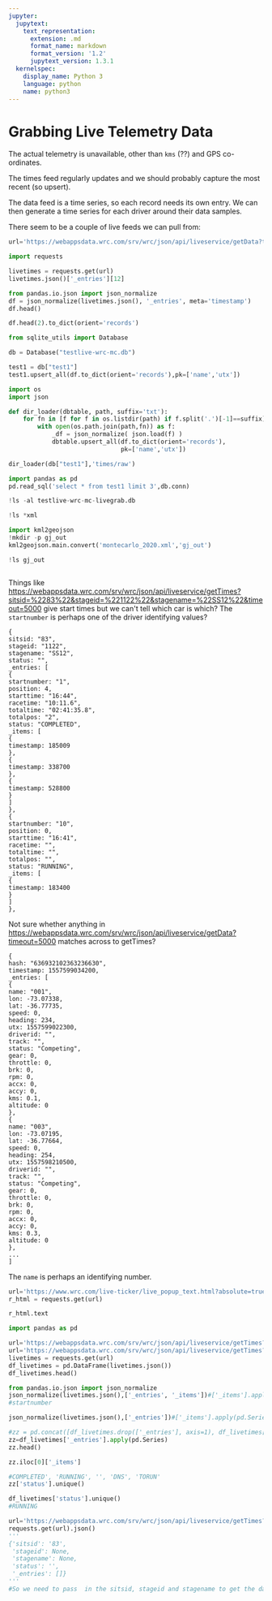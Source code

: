 ```yaml
---
jupyter:
  jupytext:
    text_representation:
      extension: .md
      format_name: markdown
      format_version: '1.2'
      jupytext_version: 1.3.1
  kernelspec:
    display_name: Python 3
    language: python
    name: python3
---
```


# Grabbing Live Telemetry Data

The actual telemetry is unavailable, other than `kms` (??) and GPS co-ordinates.

The times feed regularly updates and we should probably capture the most recent (so upsert).

The data feed is a time series, so each record needs its own entry. We can then generate a time series for each driver around their data samples.

There seem to be a couple of live feeds we can pull from:

```python
url='https://webappsdata.wrc.com/srv/wrc/json/api/liveservice/getData?timeout=500'

import requests

livetimes = requests.get(url)
livetimes.json()['_entries'][12]
```

```python hide_input=false
from pandas.io.json import json_normalize
df = json_normalize(livetimes.json(), '_entries', meta='timestamp')
df.head()
```

```python
df.head(2).to_dict(orient='records')
```

```python
from sqlite_utils import Database

db = Database("testlive-wrc-mc.db")
```

```python
test1 = db["test1"]
test1.upsert_all(df.to_dict(orient='records'),pk=['name','utx'])
```

```python
import os
import json

def dir_loader(dbtable, path, suffix='txt'):
    for fn in [f for f in os.listdir(path) if f.split('.')[-1]==suffix]:
        with open(os.path.join(path,fn)) as f:
            _df = json_normalize( json.load(f) )
            dbtable.upsert_all(df.to_dict(orient='records'),
                               pk=['name','utx'])
```

```python
dir_loader(db["test1"],'times/raw')
```

```python
import pandas as pd
pd.read_sql('select * from test1 limit 3',db.conn)
```

```python
!ls -al testlive-wrc-mc-livegrab.db
```

```python
!ls *xml
```

```python
import kml2geojson
!mkdir -p gj_out
kml2geojson.main.convert('montecarlo_2020.xml','gj_out')

```

```python
!ls gj_out
```

```python

```

Things like
https://webappsdata.wrc.com/srv/wrc/json/api/liveservice/getTimes?sitsid=%2283%22&stageid=%221122%22&stagename=%22SS12%22&timeout=5000
give start times but we can't tell which car is which?
The `startnumber` is perhaps one of the driver identifying values?


```
{
sitsid: "83",
stageid: "1122",
stagename: "SS12",
status: "",
_entries: [
{
startnumber: "1",
position: 4,
starttime: "16:44",
racetime: "10:11.6",
totaltime: "02:41:35.8",
totalpos: "2",
status: "COMPLETED",
_items: [
{
timestamp: 185009
},
{
timestamp: 338700
},
{
timestamp: 528800
}
]
},
{
startnumber: "10",
position: 0,
starttime: "16:41",
racetime: "",
totaltime: "",
totalpos: "",
status: "RUNNING",
_items: [
{
timestamp: 183400
}
]
},
```

Not sure whether anything in https://webappsdata.wrc.com/srv/wrc/json/api/liveservice/getData?timeout=5000 matches across to getTimes?

```
{
hash: "636932102363236630",
timestamp: 1557599034200,
_entries: [
{
name: "001",
lon: -73.07338,
lat: -36.77735,
speed: 0,
heading: 234,
utx: 1557599022300,
driverid: "",
track: "",
status: "Competing",
gear: 0,
throttle: 0,
brk: 0,
rpm: 0,
accx: 0,
accy: 0,
kms: 0.1,
altitude: 0
},
{
name: "003",
lon: -73.07195,
lat: -36.77664,
speed: 0,
heading: 254,
utx: 1557598210500,
driverid: "",
track: "",
status: "Competing",
gear: 0,
throttle: 0,
brk: 0,
rpm: 0,
accx: 0,
accy: 0,
kms: 0.3,
altitude: 0
},
...
]
```
The `name` is perhaps an identifying number.

```python
url='https://www.wrc.com/live-ticker/live_popup_text.html?absolute=true'
r_html = requests.get(url)
```

```python
r_html.text
```

```python
import pandas as pd

url='https://webappsdata.wrc.com/srv/wrc/json/api/liveservice/getTimes?sitsid=%2283%22&stageid=%221122%22&stagename=%22SS12%22&timeout=5000'
url='https://webappsdata.wrc.com/srv/wrc/json/api/liveservice/getTimes?sitsid="83"&stageid="1122"&stagename="SS12"&timeout=5000'
livetimes = requests.get(url)
df_livetimes = pd.DataFrame(livetimes.json())
df_livetimes.head()
```

```python
from pandas.io.json import json_normalize
json_normalize(livetimes.json(),['_entries', '_items'])#['_items'].apply(pd.Series)
#startnumber
```

```python
json_normalize(livetimes.json(),['_entries'])#['_items'].apply(pd.Series)

```

```python
#zz = pd.concat([df_livetimes.drop(['_entries'], axis=1), df_livetimes['_entries'].apply(pd.Series)], axis=1)
zz=df_livetimes['_entries'].apply(pd.Series)
zz.head()
```

```python
zz.iloc[0]['_items']
```

```python
#COMPLETED', 'RUNNING', '', 'DNS', 'TORUN'
zz['status'].unique()
```

```python
df_livetimes['status'].unique()
#RUNNING
```

```python
url='https://webappsdata.wrc.com/srv/wrc/json/api/liveservice/getTimes?sitsid="83"'
requests.get(url).json()
'''
{'sitsid': '83',
 'stageid': None,
 'stagename': None,
 'status': '',
 '_entries': []}
'''
#So we need to pass  in the sitsid, stageid and stagename to get the data back
```

```python

```
